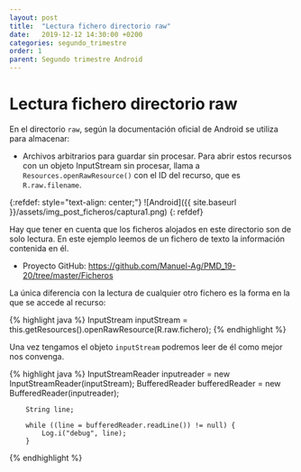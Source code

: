 ```yaml
---
layout: post
title:  "Lectura fichero directorio raw"
date:   2019-12-12 14:30:00 +0200
categories: segundo_trimestre
order: 1
parent: Segundo trimestre Android
---
```


# Lectura fichero directorio raw

En el directorio `raw`, según la documentación oficial de Android se utiliza para almacenar:

* Archivos arbitrarios para guardar sin procesar. Para abrir estos recursos con un objeto InputStream sin procesar, llama a `Resources.openRawResource()` con el ID del recurso, que es `R.raw.filename`.

{:refdef: style="text-align: center;"}
![Android]({{ site.baseurl }}/assets/img_post_ficheros/captura1.png)
{: refdef}

Hay que tener en cuenta que los ficheros alojados en este directorio son de solo lectura. En este ejemplo leemos de un fichero de texto la información contenida en él.

* Proyecto GitHub: <https://github.com/Manuel-Ag/PMD_19-20/tree/master/Ficheros>

La única diferencia con la lectura de cualquier otro fichero es la forma en la que se accede al recurso:

{% highlight java %}
InputStream inputStream = this.getResources().openRawResource(R.raw.fichero);
{% endhighlight %}

Una vez tengamos el objeto `inputStream` podremos leer de él como mejor nos convenga.

{% highlight java %}
        InputStreamReader inputreader = new InputStreamReader(inputStream);
        BufferedReader bufferedReader = new BufferedReader(inputreader);

        String line;

        while ((line = bufferedReader.readLine()) != null) {
            Log.i("debug", line);
        }
{% endhighlight %}


